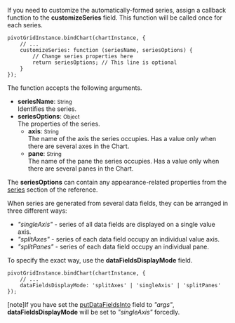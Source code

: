 If you need to customize the automatically-formed series, assign a callback function to the **customizeSeries** field. This function will be called once for each series.

    pivotGridInstance.bindChart(chartInstance, {
        // ...
        customizeSeries: function (seriesName, seriesOptions) {
            // Change series properties here
            return seriesOptions; // This line is optional
        }
    });

The function accepts the following arguments.

- **seriesName**: <span style="font-size:12px">String</span>    
Identifies the series. 
- **seriesOptions**: <span style="font-size:12px">Object</span>     
The properties of the series.
    * **axis**: <span style="font-size:12px">String</span>      
    The name of the axis the series occupies. Has a value only when there are several axes in the Chart.
    * **pane**: <span style="font-size:12px">String</span>      
    The name of the pane the series occupies. Has a value only when there are several panes in the Chart.
    
The **seriesOptions** can contain any appearance-related properties from the [series](/api-reference/10%20UI%20Components/dxChart/1%20Configuration/series '/Documentation/ApiReference/UI_Components/dxChart/Configuration/series/') section of the reference.

When series are generated from several data fields, they can be arranged in three different ways:

- *"singleAxis"* - series of all data fields are displayed on a single value axis.
- *"splitAxes"* - series of each data field occupy an individual value axis.
- *"splitPanes"* - series of each data field occupy an individual pane.

To specify the exact way, use the **dataFieldsDisplayMode** field.

    pivotGridInstance.bindChart(chartInstance, {
        // ...
        dataFieldsDisplayMode: 'splitAxes' | 'singleAxis' | 'splitPanes'
    });

[note]If you have set the [putDataFieldsInto](/concepts/05%20UI%20Components/PivotGrid/150%20Integration%20with%20Chart/20%20Convert%20Grid%20Fields%20into%20Chart%20Series.md '/Documentation/Guide/UI_Components/PivotGrid/Integration_with_Chart/#Convert_Grid_Fields_into_Chart_Series') field to *"args"*, **dataFieldsDisplayMode** will be set to *"singleAxis"* forcedly.